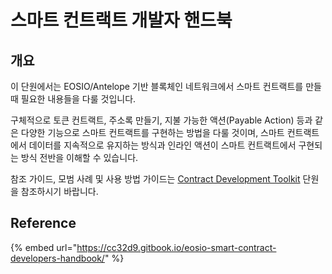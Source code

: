 # 스마트 컨트랙트 개발자 핸드북

## 개요

이 단원에서는 EOSIO/Antelope 기반 블록체인 네트워크에서 스마트 컨트랙트를 만들 때 필요한 내용들을 다룰 것입니다.

구체적으로 토큰 컨트랙트, 주소록 만들기, 지불 가능한 액션(Payable Action) 등과 같은 다양한 기능으로 스마트 컨트랙트를 구현하는 방법을 다룰 것이며, 스마트 컨트랙트에서 데이터를 지속적으로 유지하는 방식과 인라인 액션이 스마트 컨트랙트에서 구현되는 방식 전반을 이해할 수 있습니다.

참조 가이드, 모범 사례 및 사용 방법 가이드는 [Contract Development Toolkit](../smart-contracts-dev-environment/cdt-contract-development-toolkit/) 단원을 참조하시기 바랍니다.

## Reference

{% embed url="https://cc32d9.gitbook.io/eosio-smart-contract-developers-handbook/" %}

